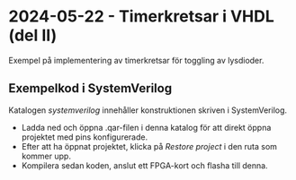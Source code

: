 # 2024-05-22 - Timerkretsar i VHDL (del II)

Exempel på implementering av timerkretsar för toggling av lysdioder.  

## Exempelkod i SystemVerilog
Katalogen *systemverilog* innehåller konstruktionen skriven i SystemVerilog.  
* Ladda ned och öppna .qar-filen i denna katalog för att direkt öppna projektet med pins konfigurerade.   
* Efter att ha öppnat projektet, klicka på *Restore project* i den ruta som kommer upp.  
* Kompilera sedan koden, anslut ett FPGA-kort och flasha till denna. 
 